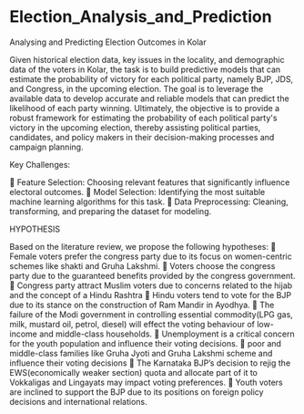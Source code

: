 # Election_Analysis_and_Prediction

 Analysing and Predicting Election Outcomes in Kolar 
 
Given historical election data, key issues in the locality, and demographic data of the voters in Kolar, the task is to build predictive models that can estimate the probability of victory for each political party, namely BJP, JDS, and Congress, in the upcoming election. The goal is to leverage the available data to develop accurate and reliable models that can predict the likelihood of each party winning.
Ultimately, the objective is to provide a robust framework for estimating the probability of each political party's victory in the upcoming election, thereby assisting political parties, candidates, and policy makers in their decision-making processes and campaign planning.

Key Challenges:

	Feature Selection: Choosing relevant features that significantly influence electoral outcomes.
	Model Selection: Identifying the most suitable machine learning algorithms for this task.
	Data Preprocessing: Cleaning, transforming, and preparing the dataset for modeling. 

HYPOTHESIS

Based on the literature review, we propose the following hypotheses:
	Female voters prefer the congress party due to its focus on women-centric schemes like shakti and Gruha Lakshmi.
	Voters choose the congress party due to the guaranteed benefits provided by the congress government.
	Congress party attract Muslim voters due to concerns related to the hijab and the concept of a Hindu Rashtra
	Hindu voters tend to vote for the BJP due to its stance on the construction of Ram Mandir in Ayodhya.
	The failure of the Modi government in controlling essential commodity(LPG gas, milk, mustard oil, petrol, diesel) will effect the voting behaviour of low-income and middle-class households.
	Unemployment is a critical concern for the youth population and influence their voting decisions.
	poor and middle-class families like Gruha Jyoti and Gruha Lakshmi scheme and influence their voting decisions
	The Karnataka BJP’s decision to rejig the EWS(economically weaker section) quota and allocate part of it to Vokkaligas and Lingayats may impact voting preferences.
	Youth voters are inclined to support the BJP due to its positions on foreign policy decisions and international relations.

